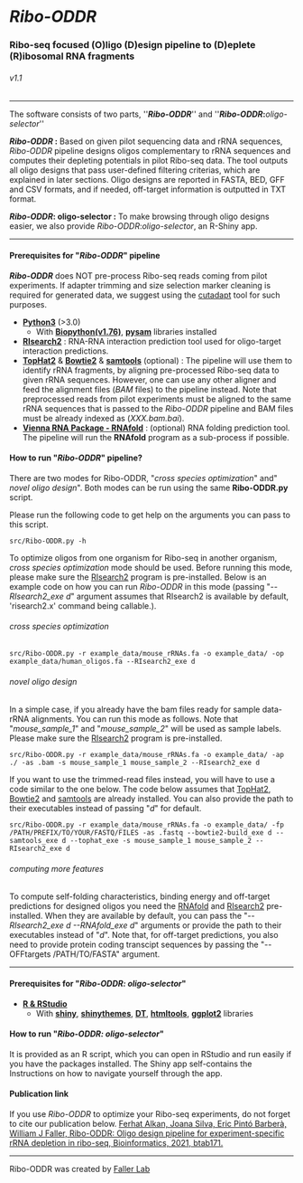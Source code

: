 # _Ribo-ODDR_

### Ribo-seq focused (O)ligo (D)esign pipeline to (D)eplete (R)ibosomal RNA fragments

###### v1.1 
---

The software consists of two parts, ''**_Ribo-ODDR_**'' and ''**_Ribo-ODDR_:**_oligo-selector_''

**_Ribo-ODDR_ :** Based on given pilot sequencing data and rRNA sequences, _Ribo-ODDR_ pipeline designs oligos complementary to rRNA sequences and computes their depleting potentials in pilot Ribo-seq data. The tool outputs all oligo designs that pass user-defined filtering criterias, which are explained in later sections. Oligo designs are reported in FASTA, BED, GFF and CSV formats, and if needed, off-target information is outputted in TXT format.

**_Ribo-ODDR_: oligo-selector :** To make browsing through oligo designs easier, we also provide _Ribo-ODDR_:_oligo-selector_, an R-Shiny app.

---
#### Prerequisites for "**_Ribo-ODDR_**" pipeline
**_Ribo-ODDR_** does NOT pre-process Ribo-seq reads coming from pilot experiments. If adapter trimming and size selection marker cleaning is required for generated data, we suggest using the [cutadapt](https://cutadapt.readthedocs.io) tool for such purposes.
* [**Python3**](https://www.python.org/) (>3.0)
  * With [**Biopython(v1.76)**](https://biopython.org/), [**pysam**](https://pysam.readthedocs.io) libraries installed
* [**RIsearch2**](https://rth.dk/resources/risearch/) : RNA-RNA interaction prediction tool used for oligo-target interaction predictions.
* [**TopHat2**](https://ccb.jhu.edu/software/tophat/index.shtml) & [**Bowtie2**](https://sourceforge.net/projects/bowtie-bio/files/bowtie2/) & [**samtools**](http://www.htslib.org/doc/samtools.html) (optional) : The pipeline will use them to identify rRNA fragments, by aligning pre-processed Ribo-seq data to given rRNA sequences. However, one can use any other aligner and feed the alignment files (_BAM_ files) to the pipeline instead. Note that preprocessed reads from pilot experiments must be aligned to the same rRNA sequences that is passed to the _Ribo-ODDR_ pipeline and BAM files must be already indexed as (_XXX.bam.bai_).
* [**Vienna RNA Package - RNAfold**](https://www.tbi.univie.ac.at/RNA/) : (optional) RNA folding prediction tool. The pipeline will run the **RNAfold** program as a sub-process if possible.

#### How to run "**_Ribo-ODDR_**" pipeline?
There are two modes for Ribo-ODDR, "_cross species optimization_" and" _novel oligo design_". Both modes can be run using the same **Ribo-ODDR.py** script.

Please run the following code to get help on the arguments you can pass to this script.

    src/Ribo-ODDR.py -h

To optimize oligos from one organism for Ribo-seq in another organism, _cross species optimization_ mode should be used.  Before running this mode, please make sure the [RIsearch2](https://rth.dk/resources/risearch/) program is pre-installed. Below is an example code on how you can run _Ribo-ODDR_ in this mode (passing "_--RIsearch2_exe d_" argument assumes that RIsearch2 is available by default, 'risearch2.x' command being callable.).

######  _cross species optimization_
    src/Ribo-ODDR.py -r example_data/mouse_rRNAs.fa -o example_data/ -op example_data/human_oligos.fa --RIsearch2_exe d


######  _novel oligo design_
In a simple case, if you already have the bam files ready for sample data-rRNA alignments. You can run this mode as follows. Note that "_mouse_sample_1_" and "_mouse_sample_2_" will be used as sample labels. Please make sure the [RIsearch2](https://rth.dk/resources/risearch/) program is pre-installed.

    src/Ribo-ODDR.py -r example_data/mouse_rRNAs.fa -o example_data/ -ap ./ -as .bam -s mouse_sample_1 mouse_sample_2 --RIsearch2_exe d

If you want to use the trimmed-read files instead, you will have to use a code similar to the one below. The code below assumes that [TopHat2](https://ccb.jhu.edu/software/tophat/index.shtml), [Bowtie2](https://sourceforge.net/projects/bowtie-bio/files/bowtie2/) and [samtools](http://www.htslib.org/doc/samtools.html) are already installed. You can also provide the path to their executables instead of passing "_d_" for default.

    src/Ribo-ODDR.py -r example_data/mouse_rRNAs.fa -o example_data/ -fp /PATH/PREFIX/TO/YOUR/FASTQ/FILES -as .fastq --bowtie2-build_exe d --samtools_exe d --tophat_exe -s mouse_sample_1 mouse_sample_2 --RIsearch2_exe d

######  _computing more features_
To compute self-folding characteristics, binding energy and off-target predictions for designed oligos you need the [RNAfold](https://www.tbi.univie.ac.at/RNA/) and [RIsearch2](https://rth.dk/resources/risearch/) pre-installed. When they are available by default, you can pass the "_--RIsearch2_exe d --RNAfold_exe d_" arguments or provide the path to their executables instead of "_d_". Note that, for off-target predictions, you also need to provide protein coding transcipt sequences by passing the "--OFFtargets /PATH/TO/FASTA" argument.

---
#### Prerequisites for "_**Ribo-ODDR: oligo-selector**_"
* [**R & RStudio**](https://rstudio.com/)
  * With [**shiny**](https://shiny.rstudio.com/), [**shinythemes**](https://rstudio.github.io/shinythemes/), [**DT**](https://rstudio.github.io/DT/), [**htmltools**](https://cran.r-project.org/web/packages/htmltools/index.html), [**ggplot2**](https://ggplot2.tidyverse.org/) libraries

#### How to run  "_**Ribo-ODDR: oligo-selector**_"
It is provided as an R script, which you can open in RStudio and run easily if you have the packages installed. The Shiny app self-contains the Instructions on how to navigate yourself through the app.

#### Publication link
If you use _Ribo-ODDR_ to optimize your Ribo-seq experiments, do not forget to cite our publication below.
[Ferhat Alkan, Joana Silva, Eric Pintó Barberà, William J Faller, Ribo-ODDR: Oligo design pipeline for experiment-specific rRNA depletion in ribo-seq, Bioinformatics, 2021, btab171.](https://doi.org/10.1093/bioinformatics/btab171)

---
Ribo-ODDR was created by [Faller Lab](https://www.fallerlab.com/)
